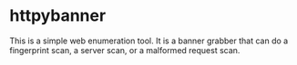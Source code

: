 # httpybanner
This is a simple web enumeration tool. It is a banner grabber that can do a fingerprint scan, a server scan, or a malformed request scan.
